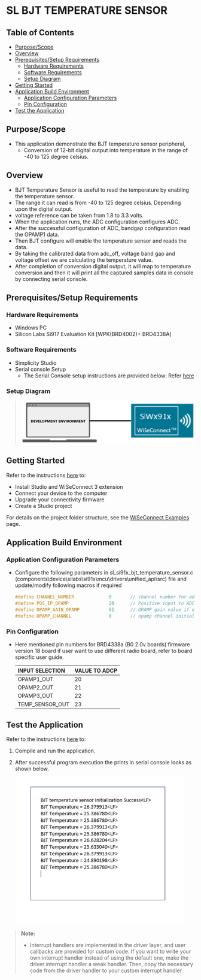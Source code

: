 # SL BJT TEMPERATURE SENSOR

## Table of Contents

- [Purpose/Scope](#purposescope)
- [Overview](#overview)
- [Prerequisites/Setup Requirements](#prerequisitessetup-requirements)
  - [Hardware Requirements](#hardware-requirements)
  - [Software Requirements](#software-requirements)
  - [Setup Diagram](#setup-diagram)
- [Getting Started](#getting-started)
- [Application Build Environment](#application-build-environment)
  - [Application Configuration Parameters](#application-configuration-parameters)
  - [Pin Configuration](#pin-configuration)
- [Test the Application](#test-the-application)

## Purpose/Scope

- This application demonstrate the BJT temperature sensor peripheral,
  - Conversion of 12-bit digital output into temperature in the range of -40 to 125 degree celsius.

## Overview

- BJT Temperature Sensor is useful to read the temperature by enabling the temperature sensor.
- The range it can read is from -40 to 125 degree celsius. Depending upon the digital output.
- voltage reference can be taken from 1.8 to 3.3 volts.
- When the application runs, the ADC configuration configures ADC.
- After the successful configuration of ADC, bandgap configuration read the OPAMP1 data.  
- Then BJT configure will enable the temperature sensor and reads the data. 
- By taking the calibrated data from adc_off, voltage band gap and voltage offset we are calculating the temperature value.
- After completion of conversion digital output, it will map to temperature conversion and then it will print all the captured samples data in console by connecting serial console.

## Prerequisites/Setup Requirements

### Hardware Requirements

- Windows PC
- Silicon Labs Si917 Evaluation Kit [WPK(BRD4002)+ BRD4338A]

### Software Requirements

- Simplicity Studio
- Serial console Setup
  - The Serial Console setup instructions are provided below:
Refer [here](https://docs.silabs.com/wiseconnect/latest/wiseconnect-developers-guide-developing-for-silabs-hosts/#console-input-and-output)

### Setup Diagram

> ![Figure: Introduction](resources/readme/setupdiagram.png)

## Getting Started

Refer to the instructions [here](https://docs.silabs.com/wiseconnect/latest/wiseconnect-getting-started/) to:

- Install Studio and WiSeConnect 3 extension
- Connect your device to the computer
- Upgrade your connectivity firmware
- Create a Studio project

For details on the project folder structure, see the [WiSeConnect Examples](https://docs.silabs.com/wiseconnect/latest/wiseconnect-examples/#example-folder-structure) page.

## Application Build Environment

### Application Configuration Parameters

- Configure the following parameters in sl_si91x_bjt_temperature_sensor.c (components\device\silabs\si91x\mcu\drivers\unified_api\src) file and update/modify following macros if required

  ```c
  #define CHANNEL_NUMBER             0       // channel number for adc
  #define POS_IP_OPAMP               20      // Positive input to ADC using OPAMP
  #define OPAMP_GAIN_OPAMP           51      // OPAMP gain value if opamp output is one of input to ADC
  #define OPAMP_CHANNEL              0       // opamp channel initializing with 0
  ```

### Pin Configuration

- Here mentioned pin numbers for BRD4338a (B0 2.0v boards) firmware version 18 board if user want to use different radio board, refer to board specific user guide.

  | INPUT SELECTION       | VALUE TO ADCP |
  | --------------        | ------------  |
  | OPAMP1_OUT            |         20    |     
  | OPAMP2_OUT            |         21    |
  | OPAMP3_OUT            |         22    |
  | TEMP_SENSOR_OUT       |         23    |

## Test the Application

Refer to the instructions [here](https://docs.silabs.com/wiseconnect/latest/wiseconnect-getting-started/) to:

1. Compile and run the application.
2. After successful program execution the prints in serial console looks as shown below.

    ![Figure: Introduction](resources/readme/output.png)



> **Note:**
>
> - Interrupt handlers are implemented in the driver layer, and user callbacks are provided for custom code. If you want to write your own interrupt handler instead of using the default one, make the driver interrupt handler a weak handler. Then, copy the necessary code from the driver handler to your custom interrupt handler.
